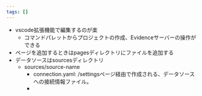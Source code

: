 ```yaml
---
tags: []
---
```

- vscode拡張機能で編集するのが楽
	- コマンドパレットからプロジェクトの作成、Evidenceサーバーの操作ができる
- ページを追加するときはpagesディレクトリにファイルを追加する
- データソースはsourcesディレクトリ
	- sources/source-name
		- connection.yaml: /settingsページ経由で作成される、データソースへの接続情報ファイル。
		- 